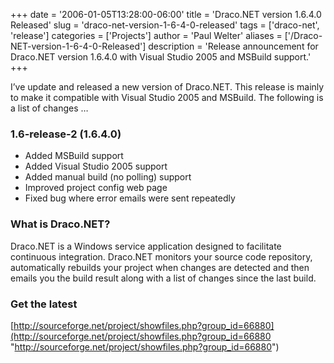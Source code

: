 +++
date = '2006-01-05T13:28:00-06:00'
title = 'Draco.NET version 1.6.4.0 Released'
slug = 'draco-net-version-1-6-4-0-released'
tags = ['draco-net', 'release']
categories = ['Projects']
author = 'Paul Welter'
aliases = ['/Draco-NET-version-1-6-4-0-Released']
description = 'Release announcement for Draco.NET version 1.6.4.0 with Visual Studio 2005 and MSBuild support.'
+++


I’ve update and released a new version of Draco.NET.  This release is mainly to make it compatible with Visual Studio 2005 and MSBuild.  The following is a list of changes …

### 1.6-release-2 (1.6.4.0) ###

* Added MSBuild support
* Added Visual Studio 2005 support
* Added manual build (no polling) support
* Improved project config web page
* Fixed bug where error emails were sent repeatedly

### What is Draco.NET? ###

Draco.NET is a Windows service application designed to facilitate continuous integration. Draco.NET monitors your source code repository, automatically rebuilds your project when changes are detected and then emails you the build result along with a list of changes since the last build.

### Get the latest ###

[http://sourceforge.net/project/showfiles.php?group_id=66880](http://sourceforge.net/project/showfiles.php?group_id=66880 "http://sourceforge.net/project/showfiles.php?group_id=66880")
